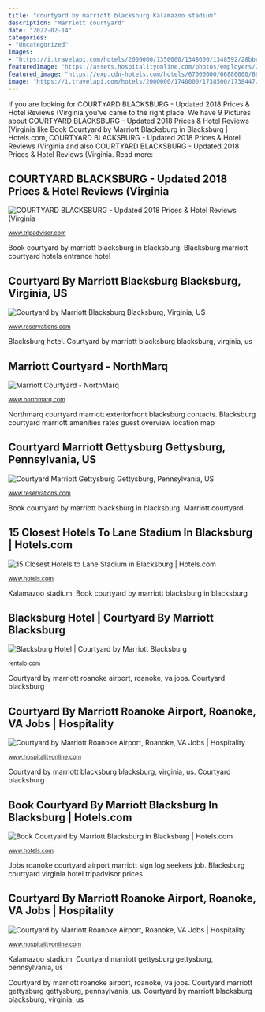 ```yaml
---
title: "courtyard by marriott blacksburg Kalamazoo stadium"
description: "Marriott courtyard"
date: "2022-02-14"
categories:
- "Uncategorized"
images:
- "https://i.travelapi.com/hotels/2000000/1350000/1348600/1348592/28bbc243_z.jpg"
featuredImage: "https://assets.hospitalityonline.com/photos/employers/257796/787705_l.jpg"
featured_image: "https://exp.cdn-hotels.com/hotels/67000000/66880000/66878300/66878233/77a7fb49_y.jpg?impolicy=fcrop&amp;w=500&amp;h=333&amp;q=high"
image: "https://i.travelapi.com/hotels/2000000/1740000/1738500/1738447/ea34d511_z.jpg"
---
```


If you are looking for COURTYARD BLACKSBURG - Updated 2018 Prices &amp; Hotel Reviews (Virginia you've came to the right place. We have 9 Pictures about COURTYARD BLACKSBURG - Updated 2018 Prices &amp; Hotel Reviews (Virginia like Book Courtyard by Marriott Blacksburg in Blacksburg | Hotels.com, COURTYARD BLACKSBURG - Updated 2018 Prices &amp; Hotel Reviews (Virginia and also COURTYARD BLACKSBURG - Updated 2018 Prices &amp; Hotel Reviews (Virginia. Read more:

## COURTYARD BLACKSBURG - Updated 2018 Prices &amp; Hotel Reviews (Virginia

![COURTYARD BLACKSBURG - Updated 2018 Prices &amp; Hotel Reviews (Virginia](https://media-cdn.tripadvisor.com/media/photo-s/15/48/5d/92/suite.jpg "Courtyard by marriott roanoke airport, roanoke, va jobs")

<small>www.tripadvisor.com</small>

Book courtyard by marriott blacksburg in blacksburg. Blacksburg marriott courtyard hotels entrance hotel

## Courtyard By Marriott Blacksburg Blacksburg, Virginia, US

![Courtyard by Marriott Blacksburg Blacksburg, Virginia, US](https://i.travelapi.com/hotels/2000000/1740000/1738500/1738447/ea34d511_z.jpg "Blacksburg courtyard virginia hotel tripadvisor prices")

<small>www.reservations.com</small>

Blacksburg hotel. Courtyard by marriott blacksburg blacksburg, virginia, us

## Marriott Courtyard - NorthMarq

![Marriott Courtyard - NorthMarq](https://www.northmarq.com/wp-content/uploads/2016/12/0000000000000000000000000712310.jpg "Blacksburg courtyard marriott amenities rates guest overview location map")

<small>www.northmarq.com</small>

Northmarq courtyard marriott exteriorfront blacksburg contacts. Blacksburg courtyard marriott amenities rates guest overview location map

## Courtyard Marriott Gettysburg Gettysburg, Pennsylvania, US

![Courtyard Marriott Gettysburg Gettysburg, Pennsylvania, US](https://i.travelapi.com/hotels/2000000/1350000/1348600/1348592/28bbc243_z.jpg "Blacksburg marriott courtyard hotels entrance hotel")

<small>www.reservations.com</small>

Book courtyard by marriott blacksburg in blacksburg. Marriott courtyard

## 15 Closest Hotels To Lane Stadium In Blacksburg | Hotels.com

![15 Closest Hotels to Lane Stadium in Blacksburg | Hotels.com](https://exp.cdn-hotels.com/hotels/67000000/66880000/66878300/66878233/77a7fb49_y.jpg?impolicy=fcrop&amp;w=500&amp;h=333&amp;q=high "Roanoke courtyard airport jobs marriott")

<small>www.hotels.com</small>

Kalamazoo stadium. Book courtyard by marriott blacksburg in blacksburg

## Blacksburg Hotel | Courtyard By Marriott Blacksburg

![Blacksburg Hotel | Courtyard by Marriott Blacksburg](https://images.rentalo.com/Blacksburg-Hotels-388692-3844277l.jpg "Book courtyard by marriott blacksburg in blacksburg")

<small>rentalo.com</small>

Courtyard by marriott roanoke airport, roanoke, va jobs. Courtyard blacksburg

## Courtyard By Marriott Roanoke Airport, Roanoke, VA Jobs | Hospitality

![Courtyard by Marriott Roanoke Airport, Roanoke, VA Jobs | Hospitality](https://assets.hospitalityonline.com/photos/employers/257796/787705_l.jpg "Kalamazoo stadium")

<small>www.hospitalityonline.com</small>

Courtyard by marriott blacksburg blacksburg, virginia, us. Courtyard blacksburg

## Book Courtyard By Marriott Blacksburg In Blacksburg | Hotels.com

![Book Courtyard by Marriott Blacksburg in Blacksburg | Hotels.com](https://thumbnails.trvl-media.com/BKzLBad71EjGnXOeW8knpL2MTDo=/773x530/smart/filters:quality(60)/images.trvl-media.com/hotels/2000000/1740000/1738500/1738447/b8d21bcb_y.jpg "15 closest hotels to lane stadium in blacksburg")

<small>www.hotels.com</small>

Jobs roanoke courtyard airport marriott sign log seekers job. Blacksburg courtyard virginia hotel tripadvisor prices

## Courtyard By Marriott Roanoke Airport, Roanoke, VA Jobs | Hospitality

![Courtyard by Marriott Roanoke Airport, Roanoke, VA Jobs | Hospitality](https://assets.hospitalityonline.com/photos/employers/257796/787679_l.jpg "Kalamazoo stadium")

<small>www.hospitalityonline.com</small>

Kalamazoo stadium. Courtyard marriott gettysburg gettysburg, pennsylvania, us

Courtyard by marriott roanoke airport, roanoke, va jobs. Courtyard marriott gettysburg gettysburg, pennsylvania, us. Courtyard by marriott blacksburg blacksburg, virginia, us
